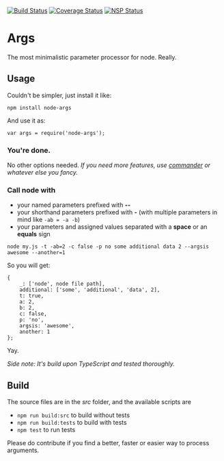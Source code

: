 [![Build Status](https://travis-ci.org/christiansandor/args.svg?branch=master)](https://travis-ci.org/christiansandor/args)
[![Coverage Status](https://coveralls.io/repos/github/christiansandor/args/badge.svg?branch=master)](https://coveralls.io/github/christiansandor/args?branch=master)
[![NSP Status](https://nodesecurity.io/orgs/sandor-krisztian/projects/cc2b9197-5cdb-47b6-a17f-32642da55040/badge)](https://nodesecurity.io/orgs/sandor-krisztian/projects/cc2b9197-5cdb-47b6-a17f-32642da55040)

# Args
The most minimalistic parameter processor for node. Really.

## Usage
Couldn't be simpler, just install it like:
```
npm install node-args
```

And use it as:
```
var args = require('node-args');
```

 
### You're done.
No other options needed. *If you need more features, use [commander](https://www.npmjs.com/package/commander) or whatever else you fancy.*

### Call node with
- your named parameters prefixed with **--**
- your shorthand parameters prefixed with **-** (with multiple
  parameters in mind like `-ab = -a -b`)
- your parameters and assigned values separated with a
**space** or an **equals** sign

```
node my.js -t -ab=2 -c false -p no some additional data 2 --argsis awesome --another=1
```

So you will get:
```
{
    _: ['node', node file path],
    additional: ['some', 'additional', 'data', 2],
    t: true,
    a: 2,
    b: 2,
    c: false,
    p: 'no',
    argsis: 'awesome',
    another: 1
};
```

Yay.

*Side note: It's build upon TypeScript and tested thoroughly.*

## Build
The source files are in the *src* folder, and the available
scripts are
- `npm run build:src` to build without tests
- `npm run build:tests` to build with tests
- `npm test` to run tests

Please do contribute if you find a better, faster or easier way
to process arguments.
